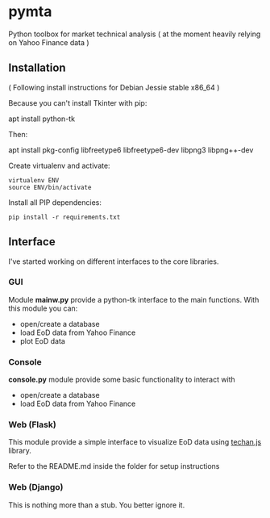 
# pymta

Python toolbox for market technical analysis ( at the moment heavily relying on Yahoo Finance data )

## Installation

( Following install instructions for Debian Jessie stable x86_64 )

Because you can't install Tkinter with pip:

  apt install python-tk

Then:

  apt install pkg-config libfreetype6 libfreetype6-dev libpng3 libpng++-dev 

Create virtualenv and activate:

	virtualenv ENV
	source ENV/bin/activate
	
Install all PIP dependencies:

	pip install -r requirements.txt
	

## Interface

I've started working on different interfaces to the core libraries. 

### GUI

Module **mainw.py** provide a python-tk interface to the main functions. With this module you can:

- open/create a database
- load EoD data from Yahoo Finance
- plot EoD data


### Console

**console.py** module provide some basic functionality to interact with

- open/create a database
- load EoD data from Yahoo Finance


### Web (Flask)

This module provide a simple interface to visualize EoD data using [techan.js](http://techanjs.org/) library.
  
Refer to the README.md inside the folder for setup instructions

### Web (Django)

This is nothing more than a stub. You better ignore it.
